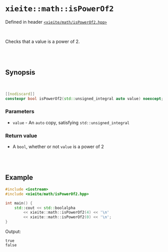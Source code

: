 # `xieite::math::isPowerOf2`
Defined in header [`<xieite/math/isPowerOf2.hpp>`](https://github.com/Eczbek/xieite/tree/main/include/xieite/math/isPowerOf2.hpp)

<br/>

Checks that a value is a power of 2.

<br/><br/>

## Synopsis

<br/>

```cpp
[[nodiscard]]
constexpr bool isPowerOf2(std::unsigned_integral auto value) noexcept;
```
### Parameters
- `value` - An `auto` copy, satisfying `std::unsigned_integral`
### Return value
- A `bool`, whether or not `value` is a power of 2

<br/><br/>

## Example
```cpp
#include <iostream>
#include <xieite/math/isPowerOf2.hpp>

int main() {
	std::cout << std::boolalpha
		<< xieite::math::isPowerOf2(4) << '\n'
		<< xieite::math::isPowerOf2(0) << '\n';
}
```
Output:
```
true
false
```
